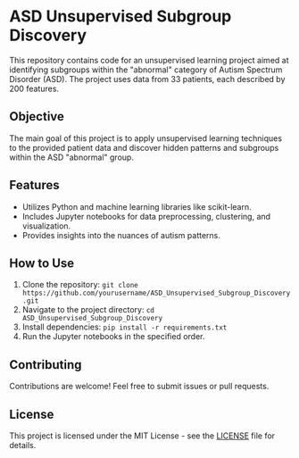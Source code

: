# ASD Unsupervised Subgroup Discovery

This repository contains code for an unsupervised learning project aimed at identifying subgroups within the "abnormal" category of Autism Spectrum Disorder (ASD). The project uses data from 33 patients, each described by 200 features.

## Objective
The main goal of this project is to apply unsupervised learning techniques to the provided patient data and discover hidden patterns and subgroups within the ASD "abnormal" group.

## Features
- Utilizes Python and machine learning libraries like scikit-learn.
- Includes Jupyter notebooks for data preprocessing, clustering, and visualization.
- Provides insights into the nuances of autism patterns.

## How to Use
1. Clone the repository: `git clone https://github.com/yourusername/ASD_Unsupervised_Subgroup_Discovery.git`
2. Navigate to the project directory: `cd ASD_Unsupervised_Subgroup_Discovery`
3. Install dependencies: `pip install -r requirements.txt`
4. Run the Jupyter notebooks in the specified order.

## Contributing
Contributions are welcome! Feel free to submit issues or pull requests.

## License
This project is licensed under the MIT License - see the [LICENSE](LICENSE) file for details.
